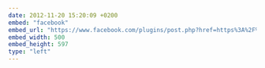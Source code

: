 ```yaml
---
date: 2012-11-20 15:20:09 +0200
embed: "facebook"
embed_url: "https://www.facebook.com/plugins/post.php?href=https%3A%2F%2Fwww.facebook.com%2Fmedia%2Fset%2F%3Fset%3Da.197066647085288.23909.192737880851498%26type%3D3&width=500"
embed_width: 500
embed_height: 597
type: "left"
---
```

